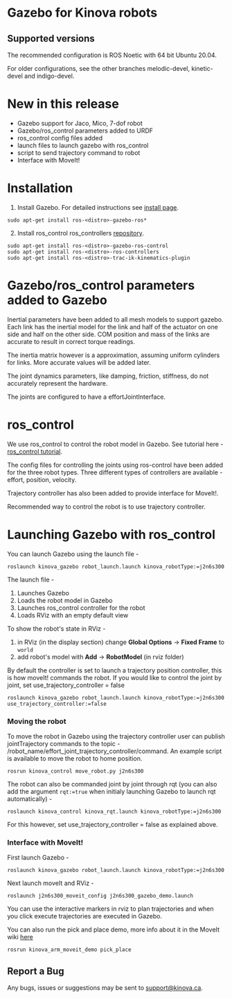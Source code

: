 # Gazebo for Kinova robots

## Supported versions
The recommended configuration is ROS Noetic with 64 bit Ubuntu 20.04.

For older configurations, see the other branches melodic-devel, kinetic-devel and indigo-devel.

# New in this release
- Gazebo support for Jaco, Mico, 7-dof robot
- Gazebo/ros_control parameters added to URDF
- ros_control config files added
- launch files to launch gazebo with ros_control
- script to send trajectory command to robot
- Interface with MoveIt!

# Installation

1. Install Gazebo. For detailed instructions see [install page](http://gazebosim.org/tutorials?tut=ros_installing "http://gazebosim.org/tutorials?tut=ros_installing").  
```
sudo apt-get install ros-<distro>-gazebo-ros*  
```
2. Install ros_control ros_controllers [repository](https://github.com/ros-controls/ros_controllers "https://github.com/ros-controls/ros_controllers").  
```
sudo apt-get install ros-<distro>-gazebo-ros-control
sudo apt-get install ros-<distro>-ros-controllers
sudo apt-get install ros-<distro>-trac-ik-kinematics-plugin
```

# Gazebo/ros_control parameters added to Gazebo

Inertial parameters have been added to all mesh models to support gazebo. Each link has the inertial model for the link and half of the actuator on one side
and half on the other side. COM position and mass of the links are accurate to result in correct torque readings.

The inertia matrix however is a approximation, assuming uniform cylinders for links. More accurate values will be added later.

The joint dynamics parameters, like damping, friction, stiffness, do not accurately represent the hardware.

The joints are configured to have a effortJointInterface.

# ros_control
We use ros_control to control the robot model in Gazebo. See tutorial here - [ros_control tutorial](http://gazebosim.org/tutorials/?tut=ros_control "http://gazebosim.org/tutorials?tut=ros_installing").

The config files for controlling the joints using ros-control have been added for the three robot types.
Three different types of controllers are available - effort, position, velocity.

Trajectory controller has also been added to provide interface for MoveIt!. 

Recommended way to control the robot is to use trajectory controller.

# Launching Gazebo with ros_control
You can launch Gazebo using the launch file -
 
```
roslaunch kinova_gazebo robot_launch.launch kinova_robotType:=j2n6s300
```

The launch file -
1) Launches Gazebo
2) Loads the robot model in Gazebo
3) Launches ros_control controller for the robot
4) Loads RViz with an empty default view

To show the robot's state in RViz -
1) in RViz (in the display section) change **Global Options** -> **Fixed Frame** to `world`
2) add robot's model with **Add** -> **RobotModel** (in rviz folder)

By default the controller is set to launch a trajectory position controller, this is how moveIt! commands the robot.
If you would like to control the joint by joint, set use_trajectory_controller = false

```
roslaunch kinova_gazebo robot_launch.launch kinova_robotType:=j2n6s300 use_trajectory_controller:=false
```

### Moving the robot
To move the robot in Gazebo using the trajectory controller user can publish jointTrajectory commands to the topic - 
/robot_name/effort_joint_trajectory_controller/command. An example script is available to move the robot to home position.

```
rosrun kinova_control move_robot.py j2n6s300
```

The robot can also be commanded joint by joint through rqt (you can also add the argument `rqt:=true` when initialy launching Gazebo to launch rqt automatically) - 

```
roslaunch kinova_control kinova_rqt.launch kinova_robotType:=j2n6s300 
```

For this however, set use_trajectory_controller = false as explained above.

### Interface with MoveIt!
First launch Gazebo - 

```
roslaunch kinova_gazebo robot_launch.launch kinova_robotType:=j2n6s300
```

Next launch moveIt and RViz -

```
roslaunch j2n6s300_moveit_config j2n6s300_gazebo_demo.launch
```

You can use the interactive markers in rviz to plan trajectories and when you click execute
trajectories are executed in Gazebo.

You can also run the pick and place demo, more info about it in the MoveIt wiki
[here](https://github.com/Kinovarobotics/kinova-ros/wiki/MoveIt)  

```
rosrun kinova_arm_moveit_demo pick_place 
```



## Report a Bug
Any bugs, issues or suggestions may be sent to support@kinova.ca.


